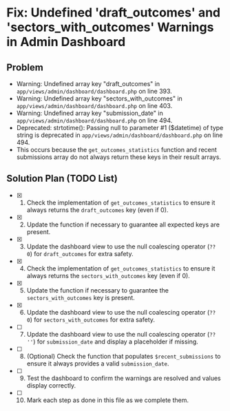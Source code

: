 # Fix: Undefined 'draft_outcomes' and 'sectors_with_outcomes' Warnings in Admin Dashboard

## Problem

- Warning: Undefined array key "draft_outcomes" in `app/views/admin/dashboard/dashboard.php` on line 393.
- Warning: Undefined array key "sectors_with_outcomes" in `app/views/admin/dashboard/dashboard.php` on line 403.
- Warning: Undefined array key "submission_date" in `app/views/admin/dashboard/dashboard.php` on line 494.
- Deprecated: strtotime(): Passing null to parameter #1 ($datetime) of type string is deprecated in `app/views/admin/dashboard/dashboard.php` on line 494.
- This occurs because the `get_outcomes_statistics` function and recent submissions array do not always return these keys in their result arrays.

## Solution Plan (TODO List)

- [x] 1. Check the implementation of `get_outcomes_statistics` to ensure it always returns the `draft_outcomes` key (even if 0).
- [x] 2. Update the function if necessary to guarantee all expected keys are present.
- [x] 3. Update the dashboard view to use the null coalescing operator (`?? 0`) for `draft_outcomes` for extra safety.
- [x] 4. Check the implementation of `get_outcomes_statistics` to ensure it always returns the `sectors_with_outcomes` key (even if 0).
- [x] 5. Update the function if necessary to guarantee the `sectors_with_outcomes` key is present.
- [x] 6. Update the dashboard view to use the null coalescing operator (`?? 0`) for `sectors_with_outcomes` for extra safety.
- [ ] 7. Update the dashboard view to use the null coalescing operator (`?? ''`) for `submission_date` and display a placeholder if missing.
- [ ] 8. (Optional) Check the function that populates `$recent_submissions` to ensure it always provides a valid `submission_date`.
- [ ] 9. Test the dashboard to confirm the warnings are resolved and values display correctly.
- [ ] 10. Mark each step as done in this file as we complete them.
